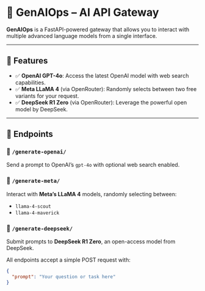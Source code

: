 # 🤖 GenAIOps – AI API Gateway

**GenAIOps** is a FastAPI-powered gateway that allows you to interact with multiple advanced language models from a single interface.

---

## 🚀 Features

- ✅ **OpenAI GPT-4o**: Access the latest OpenAI model with web search capabilities.
- ✅ **Meta LLaMA 4** (via OpenRouter): Randomly selects between two free variants for your request.
- ✅ **DeepSeek R1 Zero** (via OpenRouter): Leverage the powerful open model by DeepSeek.

---

## 🔌 Endpoints

### 📘 `/generate-openai/`
Send a prompt to OpenAI’s `gpt-4o` with optional web search enabled.

### 🦙 `/generate-meta/`
Interact with **Meta’s LLaMA 4** models, randomly selecting between:
- `llama-4-scout`
- `llama-4-maverick`

### 🔬 `/generate-deepseek/`
Submit prompts to **DeepSeek R1 Zero**, an open-access model from DeepSeek.

All endpoints accept a simple POST request with:
```json
{
  "prompt": "Your question or task here"
}
